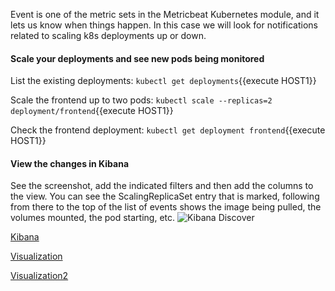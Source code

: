 
Event is one of the metric sets in the Metricbeat Kubernetes module, and it lets us know when things happen.  In this case we will look for notifications related to scaling k8s deployments up or down.

#### Scale your deployments and see new pods being monitored

List the existing deployments:
`kubectl get deployments`{{execute HOST1}}

Scale the frontend up to two pods:
`kubectl scale --replicas=2 deployment/frontend`{{execute HOST1}}

Check the frontend deployment:
`kubectl get deployment frontend`{{execute HOST1}}

#### View the changes in Kibana
See the screenshot, add the indicated filters and then add the columns to the view.  You can see the ScalingReplicaSet entry that is marked, following from there to the top of the list of events shows the image being pulled, the volumes mounted, the pod starting, etc.
![Kibana Discover](https://raw.githubusercontent.com/elastic/examples/master/MonitoringKubernetes/scaling-discover.png)

[Kibana](https://[[HOST_SUBDOMAIN]]-30601-[[KATACODA_HOST]].environments.katacoda.com/app/kibana)

[Visualization]("https://[[HOST_SUBDOMAIN]]-30601-[[KATACODA_HOST]].environments.katacoda.com/app/kibana#/visualize/create?type=metrics&_g=(refreshInterval:('$$hashKey':'object:270',display:'10%20seconds',pause:!f,section:1,value:10000),time:(from:now-15m,mode:quick,to:now))&_a=(filters:!(),linked:!f,query:(language:lucene,query:''),uiState:(),vis:(aggs:!(),params:(annotations:!((color:%23F00,fields:kubernetes.event.message,icon:fa-heart,id:b6a17e50-a6f7-11e8-acb8-0988b83ca46a,ignore_global_filters:1,ignore_panel_filters:1,index_pattern:'metricbeat-*',query_string:'kubernetes.event.reason:ScalingReplicaSet%20AND%20kubernetes.event.metadata.namespace:default',template:%7B%7Bkubernetes.event.message%7D%7D,time_field:'@timestamp')),axis_formatter:number,axis_position:left,filter:'kubernetes.labels.tier:%22frontend%22',id:'61ca57f0-469d-11e7-af02-69e470af7417',index_pattern:'metricbeat-*',interval:auto,series:!((axis_position:right,chart_type:line,color:%2368BC00,fill:'0',filter:'kubernetes.labels.tier:%22frontend%22',formatter:number,id:'61ca57f1-469d-11e7-af02-69e470af7417',label:'%20',line_width:'3',metrics:!((field:apache.status.requests_per_sec,id:'61ca57f2-469d-11e7-af02-69e470af7417',type:max)),point_size:'0',seperate_axis:0,split_mode:terms,stacked:none,terms_field:kubernetes.pod.name,value_template:'%7B%7Bvalue%7D%7D%20req%20%2F%20sec')),show_grid:1,show_legend:1,time_field:'@timestamp',type:timeseries),title:'New%20Visualization',type:metrics))")

[Visualization2](https%3A%2F%2F%5B%5BHOST_SUBDOMAIN%5D%5D-30601-%5B%5BKATACODA_HOST%5D%5D.environments.katacoda.com%2Fapp%2Fkibana%23%2Fvisualize%2Fcreate%3Ftype%3Dmetrics%26_g%3D%28refreshInterval%3A%28%27%24%24hashKey%27%3A%27object%3A270%27%2Cdisplay%3A%2710%2520seconds%27%2Cpause%3A%21f%2Csection%3A1%2Cvalue%3A10000%29%2Ctime%3A%28from%3Anow-15m%2Cmode%3Aquick%2Cto%3Anow%29%29%26_a%3D%28filters%3A%21%28%29%2Clinked%3A%21f%2Cquery%3A%28language%3Alucene%2Cquery%3A%27%27%29%2CuiState%3A%28%29%2Cvis%3A%28aggs%3A%21%28%29%2Cparams%3A%28annotations%3A%21%28%28color%3A%2523F00%2Cfields%3Akubernetes.event.message%2Cicon%3Afa-heart%2Cid%3Ab6a17e50-a6f7-11e8-acb8-0988b83ca46a%2Cignore_global_filters%3A1%2Cignore_panel_filters%3A1%2Cindex_pattern%3A%27metricbeat-%2A%27%2Cquery_string%3A%27kubernetes.event.reason%3AScalingReplicaSet%2520AND%2520kubernetes.event.metadata.namespace%3Adefault%27%2Ctemplate%3A%257B%257Bkubernetes.event.message%257D%257D%2Ctime_field%3A%27%40timestamp%27%29%29%2Caxis_formatter%3Anumber%2Caxis_position%3Aleft%2Cfilter%3A%27kubernetes.labels.tier%3A%2522frontend%2522%27%2Cid%3A%2761ca57f0-469d-11e7-af02-69e470af7417%27%2Cindex_pattern%3A%27metricbeat-%2A%27%2Cinterval%3Aauto%2Cseries%3A%21%28%28axis_position%3Aright%2Cchart_type%3Aline%2Ccolor%3A%252368BC00%2Cfill%3A%270%27%2Cfilter%3A%27kubernetes.labels.tier%3A%2522frontend%2522%27%2Cformatter%3Anumber%2Cid%3A%2761ca57f1-469d-11e7-af02-69e470af7417%27%2Clabel%3A%27%2520%27%2Cline_width%3A%273%27%2Cmetrics%3A%21%28%28field%3Aapache.status.requests_per_sec%2Cid%3A%2761ca57f2-469d-11e7-af02-69e470af7417%27%2Ctype%3Amax%29%29%2Cpoint_size%3A%270%27%2Cseperate_axis%3A0%2Csplit_mode%3Aterms%2Cstacked%3Anone%2Cterms_field%3Akubernetes.pod.name%2Cvalue_template%3A%27%257B%257Bvalue%257D%257D%2520req%2520%252F%2520sec%27%29%29%2Cshow_grid%3A1%2Cshow_legend%3A1%2Ctime_field%3A%27%40timestamp%27%2Ctype%3Atimeseries%29%2Ctitle%3A%27New%2520Visualization%27%2Ctype%3Ametrics%29%29)